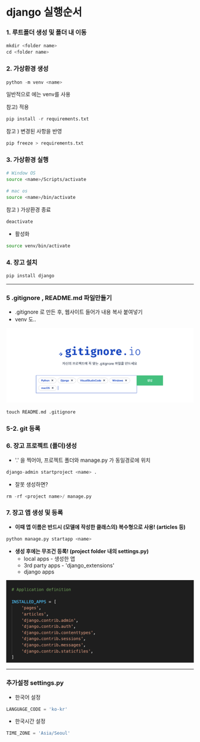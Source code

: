 # django 실행순서



### 1. 루트폴더 생성 및 폴더 내 이동

```python
mkdir <folder name>
cd <folder name>
```



### 2. 가상환경 생성

```python
python -m venv <name>
```

일반적으로 <name>에는 venv를 사용



참고) 적용

```python
pip install -r requirements.txt
```

참고 ) 변경된 사항을 반영

```python
pip freeze > requirements.txt
```



### 3. 가상환경 실행

```bash
# Window OS
source <name>/Scripts/activate
```

```bash
# mac os
source <name>/bin/activate
```

참고 ) 가상환경 종료

```python
deactivate
```

- 활성화

```bash
source venv/bin/activate
```



### 4. 장고 설치

```python
pip install django
```



---



### 5 .gitignore , README.md 파일만들기

- .gitignore 로 만든 후, 웹사이트 들어가 내용 복사 붙여넣기
- venv 도..

![image-20210901124518417](images/image-20210901124518417.png)

```python
touch README.md .gitignore
```



### 5-2. git 등록



### 6. 장고 프로젝트 (폴더)생성

- '.' 을 찍어야, 프로젝트 폴더와 manage.py 가 동일경로에 위치

```python
django-admin startproject <name> .
```

- 잘못 생성하면?

```python
rm -rf <project name>/ manage.py
```



### 7. 장고 앱 생성 및 등록

- **이때 앱 이름은 반드시 (모델에 작성한 클래스의) 복수형으로 사용! (articles 등)**

```python
python manage.py startapp <name>
```

- **생성 후에는 무조건 등록! (project folder 내의 settings.py)**
  - local apps - 생성한 앱
  - 3rd party apps  - 'django_extensions'
  - django apps

![image-20210902191351264](images/image-20210902191351264.png)



---



### 추가설정 settings.py

- 한국어 설정

```python
LANGUAGE_CODE = 'ko-kr'
```

- 한국시간 설정

```python
TIME_ZONE = 'Asia/Seoul'
```
